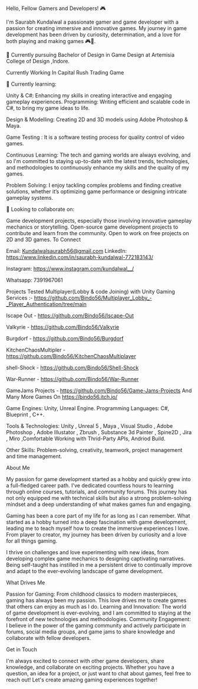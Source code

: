 Hello, Fellow Gamers and Developers! 🎮

I'm Saurabh Kundalwal a passionate gamer and game developer with a passion for creating immersive and innovative games. My journey in game development has been driven by curiosity, determination, and a love for both playing and making games 🎮👾.

🔭 Currently pursuing Bachelor of Design in Game Design at Artemisia College of Design ,Indore.

Currently Working In Capital Rush Trading Game


🌱 Currently learning:

Unity & C#: Enhancing my skills in creating interactive and engaging gameplay experiences.
Programming: Writing efficient and scalable code in C#, to bring my game ideas to life.

Design & Modelling: Creating 2D and 3D models using Adobe Photoshop & Maya.

Game Testing : It is a software testing process for quality control of video games.

Continuous Learning: The tech and gaming worlds are always evolving, and so I'm committed to staying up-to-date with the latest trends, technologies, and methodologies to continuously enhance my skills and the quality of my games.

Problem Solving: I enjoy tackling complex problems and finding creative solutions, whether it’s optimizing game performance or designing intricate gameplay systems.

👯 Looking to collaborate on:

Game development projects, especially those involving innovative gameplay mechanics or storytelling.
Open-source game development projects to contribute and learn from the community.
Open to work on free projects on 2D and 3D games.
To Connect

Email: Kundalwalsaurabh56@gmail.com
LinkedIn: https://www.linkedin.com/in/saurabh-kundalwal-772183143/

Instagram: https://www.instagram.com/kundalwal__/

Whatsapp: 7391967061

Projects
Tested Multiplayer(Lobby & code Joining) with Unity Gaming Services :- https://github.com/Bindo56/Multiplayer_Lobby_-_Player_Authentication/tree/main

Iscape Out  - https://github.com/Bindo56/Iscape-Out

Valkyrie - https://github.com/Bindo56/Valkyrie

Burgdorf - https://github.com/Bindo56/Burgdorf

KitchenChaosMultipler - https://github.com/Bindo56/KitchenChaosMultiplayer

shell-Shock - https://github.com/Bindo56/Shell-Shock

War-Runner - https://github.com/Bindo56/War-Runner

GameJams Projects - https://github.com/Bindo56/Game-Jams-Projects
And Many More Games On https://bindo56.itch.io/


Game Engines: Unity, Unreal Engine.
Programming Languages: C#, Blueprint , C++.

Tools & Technologies: Unity , Unreal 5 , Maya , Visual Studio , Adobe Photoshop , Adobe Illustator , Zbrush , Substance 3d Painter , Spine2D , Jira , Miro ,Comfortable Working with Thrid-Party APIs, Andriod Build.

Other Skills: Problem-solving, creativity, teamwork, project management and time management.


About Me

My passion for game development started as a hobby and quickly grew into a full-fledged career path. I've dedicated countless hours to learning through online courses, tutorials, and community forums. This journey has not only equipped me with technical skills but also a strong problem-solving mindset and a deep understanding of what makes games fun and engaging.

Gaming has been a core part of my life for as long as I can remember. What started as a hobby turned into a deep fascination with game development, leading me to teach myself how to create the immersive experiences I love. From player to creator, my journey has been driven by curiosity and a love for all things gaming.

I thrive on challenges and love experimenting with new ideas, from developing complex game mechanics to designing captivating narratives. Being self-taught has instilled in me a persistent drive to continually improve and adapt to the ever-evolving landscape of game development.

What Drives Me

Passion for Gaming: From childhood classics to modern masterpieces, gaming has always been my passion. This love drives me to create games that others can enjoy as much as I do. Learning and Innovation: The world of game development is ever-evolving, and I am committed to staying at the forefront of new technologies and methodologies. Community Engagement: I believe in the power of the gaming community and actively participate in forums, social media groups, and game jams to share knowledge and collaborate with fellow developers.

Get in Touch

I'm always excited to connect with other game developers, share knowledge, and collaborate on exciting projects. Whether you have a question, an idea for a project, or just want to chat about games, feel free to reach out! Let's create amazing gaming experiences together!
